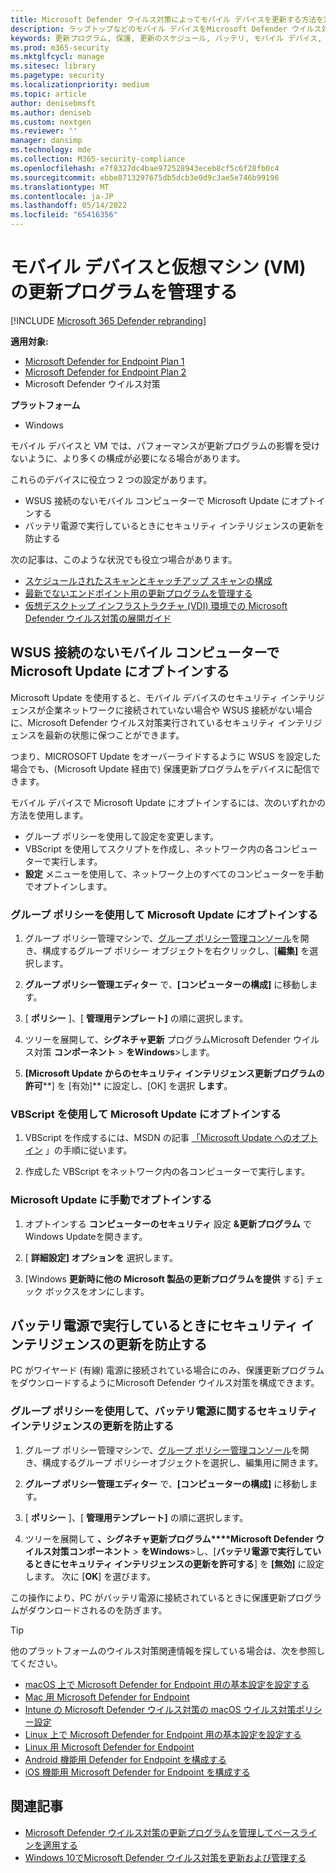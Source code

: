 ```yaml
---
title: Microsoft Defender ウイルス対策によってモバイル デバイスを更新する方法を定義する
description: ラップトップなどのモバイル デバイスをMicrosoft Defender ウイルス対策保護更新プログラムで更新する方法を管理します。
keywords: 更新プログラム, 保護, 更新のスケジュール, バッテリ, モバイル デバイス, ノート PC, ノートブック, オプトイン, Microsoft update, wsus, override
ms.prod: m365-security
ms.mktglfcycl: manage
ms.sitesec: library
ms.pagetype: security
ms.localizationpriority: medium
ms.topic: article
author: denisebmsft
ms.author: deniseb
ms.custom: nextgen
ms.reviewer: ''
manager: dansimp
ms.technology: mde
ms.collection: M365-security-compliance
ms.openlocfilehash: e7f8327dc4bae972528943eceb8cf5c6f28fb0c4
ms.sourcegitcommit: ebbe8713297675db5dcb3e0d9c3ae5e746b99196
ms.translationtype: MT
ms.contentlocale: ja-JP
ms.lasthandoff: 05/14/2022
ms.locfileid: "65416356"
---
```

# <a name="manage-updates-for-mobile-devices-and-virtual-machines-vms"></a>モバイル デバイスと仮想マシン (VM) の更新プログラムを管理する

[!INCLUDE [Microsoft 365 Defender rebranding](../../includes/microsoft-defender.md)]


**適用対象:**

- [Microsoft Defender for Endpoint Plan 1](https://go.microsoft.com/fwlink/p/?linkid=2154037)
- [Microsoft Defender for Endpoint Plan 2](https://go.microsoft.com/fwlink/p/?linkid=2154037)
- Microsoft Defender ウイルス対策

**プラットフォーム**
- Windows

モバイル デバイスと VM では、パフォーマンスが更新プログラムの影響を受けないように、より多くの構成が必要になる場合があります。

これらのデバイスに役立つ 2 つの設定があります。

- WSUS 接続のないモバイル コンピューターで Microsoft Update にオプトインする
- バッテリ電源で実行しているときにセキュリティ インテリジェンスの更新を防止する

次の記事は、このような状況でも役立つ場合があります。
- [スケジュールされたスキャンとキャッチアップ スキャンの構成](scheduled-catch-up-scans-microsoft-defender-antivirus.md)
- [最新でないエンドポイント用の更新プログラムを管理する](manage-outdated-endpoints-microsoft-defender-antivirus.md)
- [仮想デスクトップ インフラストラクチャ (VDI) 環境での Microsoft Defender ウイルス対策の展開ガイド](deployment-vdi-microsoft-defender-antivirus.md)

## <a name="opt-in-to-microsoft-update-on-mobile-computers-without-a-wsus-connection"></a>WSUS 接続のないモバイル コンピューターで Microsoft Update にオプトインする

Microsoft Update を使用すると、モバイル デバイスのセキュリティ インテリジェンスが企業ネットワークに接続されていない場合や WSUS 接続がない場合に、Microsoft Defender ウイルス対策実行されているセキュリティ インテリジェンスを最新の状態に保つことができます。

つまり、MICROSOFT Update をオーバーライドするように WSUS を設定した場合でも、(Microsoft Update 経由で) 保護更新プログラムをデバイスに配信できます。

モバイル デバイスで Microsoft Update にオプトインするには、次のいずれかの方法を使用します。

- グループ ポリシーを使用して設定を変更します。
- VBScript を使用してスクリプトを作成し、ネットワーク内の各コンピューターで実行します。
- **設定** メニューを使用して、ネットワーク上のすべてのコンピューターを手動でオプトインします。

### <a name="use-group-policy-to-opt-in-to-microsoft-update"></a>グループ ポリシーを使用して Microsoft Update にオプトインする

1. グループ ポリシー管理マシンで、[グループ ポリシー管理コンソール](/previous-versions/windows/it-pro/windows-server-2008-R2-and-2008/cc731212(v=ws.11))を開き、構成するグループ ポリシー オブジェクトを右クリックし、[**編集]** を選択します。

2. **グループ ポリシー管理エディター** で、**[コンピューターの構成]** に移動します。

3. [ **ポリシー** ]、[ **管理用テンプレート]** の順に選択します。

4. ツリーを展開して、**シグネチャ更新** プログラムMicrosoft Defender ウイルス対策 **コンポーネント** \> **をWindows**\>します。

5. **[Microsoft Update からのセキュリティ インテリジェンス更新プログラムの許可****] を [有効]** に設定し、[OK] を選択 **します**。

### <a name="use-a-vbscript-to-opt-in-to-microsoft-update"></a>VBScript を使用して Microsoft Update にオプトインする

1. VBScript を作成するには、MSDN の記事 [「Microsoft Update へのオプトイン](/windows/win32/wua_sdk/opt-in-to-microsoft-update) 」の手順に従います。

2. 作成した VBScript をネットワーク内の各コンピューターで実行します。

### <a name="manually-opt-in-to-microsoft-update"></a>Microsoft Update に手動でオプトインする

1. オプトインする **コンピューターのセキュリティ** 設定 **&更新プログラム** でWindows Updateを開きます。

2. [ **詳細設定] オプションを** 選択します。

3. [Windows **更新時に他の Microsoft 製品の更新プログラムを提供** する] チェック ボックスをオンにします。

## <a name="prevent-security-intelligence-updates-when-running-on-battery-power"></a>バッテリ電源で実行しているときにセキュリティ インテリジェンスの更新を防止する

PC がワイヤード (有線) 電源に接続されている場合にのみ、保護更新プログラムをダウンロードするようにMicrosoft Defender ウイルス対策を構成できます。

### <a name="use-group-policy-to-prevent-security-intelligence-updates-on-battery-power"></a>グループ ポリシーを使用して、バッテリ電源に関するセキュリティ インテリジェンスの更新を防止する

1. グループ ポリシー管理マシンで、[グループ ポリシー管理コンソール](/previous-versions/windows/it-pro/windows-server-2008-R2-and-2008/cc731212(v=ws.11))を開き、構成するグループ ポリシーオブジェクトを選択し、編集用に開きます。

2. **グループ ポリシー管理エディター** で、**[コンピューターの構成]** に移動します。

3. [ **ポリシー** ]、[ **管理用テンプレート]** の順に選択します。

4. ツリーを展開して **、シグネチャ更新プログラム****Microsoft Defender ウイルス対策コンポーネント** \> **をWindows**\>し、[**バッテリ電源で実行しているときにセキュリティ インテリジェンスの更新を許可する**] を **[無効]** に設定します。 次に [**OK**] を選びます。

この操作により、PC がバッテリ電源に接続されているときに保護更新プログラムがダウンロードされるのを防ぎます。

> [!TIP]
> 他のプラットフォームのウイルス対策関連情報を探している場合は、次を参照してください。
> - [macOS 上で Microsoft Defender for Endpoint 用の基本設定を設定する](mac-preferences.md)
> - [Mac 用 Microsoft Defender for Endpoint](microsoft-defender-endpoint-mac.md)
> - [Intune の Microsoft Defender ウイルス対策の macOS ウイルス対策ポリシー設定](/mem/intune/protect/antivirus-microsoft-defender-settings-macos)
> - [Linux 上で Microsoft Defender for Endpoint 用の基本設定を設定する](linux-preferences.md)
> - [Linux 用 Microsoft Defender for Endpoint](microsoft-defender-endpoint-linux.md)
> - [Android 機能用 Defender for Endpoint を構成する](android-configure.md)
> - [iOS 機能用 Microsoft Defender for Endpoint を構成する](ios-configure-features.md)

## <a name="related-articles"></a>関連記事

- [Microsoft Defender ウイルス対策の更新プログラムを管理してベースラインを適用する](manage-updates-baselines-microsoft-defender-antivirus.md)
- [Windows 10でMicrosoft Defender ウイルス対策を更新および管理する](deploy-manage-report-microsoft-defender-antivirus.md)